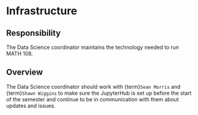 # Infrastructure

## Responsibility
The Data Science coordinator maintains the technology needed to run MATH 108.

## Overview
The Data Science coordinator should work with {term}`Sean Morris` and {term}`Shawn Wiggins` to make sure the JupyterHub is set up before the start of the semester and continue to be in communication with them about updates and issues.